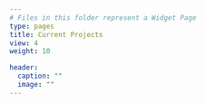 ```yaml
---
# Files in this folder represent a Widget Page
type: pages
title: Current Projects
view: 4
weight: 10

header:
  caption: ""
  image: ""
---
```

